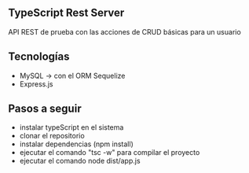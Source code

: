 ## TypeScript Rest Server
API REST de prueba con las acciones de CRUD básicas para un usuario

## Tecnologías
- MySQL -> con el ORM Sequelize
- Express.js

## Pasos a seguir
- instalar typeScript en el sistema
- clonar el repositorio
- instalar dependencias (npm install)
- ejecutar el comando "tsc -w" para compilar el proyecto
- ejecutar el comando node dist/app.js
